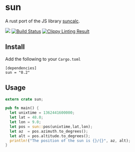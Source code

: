 # sun

A rust port of the JS library [suncalc](https://github.com/mourner/suncalc/).

[![](http://meritbadge.herokuapp.com/sun)](https://crates.io/crates/sun)
[![Build Status](https://travis-ci.org/flosse/rust-sun.svg?branch=master)](https://travis-ci.org/flosse/rust-sun)
[![Clippy Linting Result](https://clippy.bashy.io/github/flosse/rust-sun/master/badge.svg)](https://clippy.bashy.io/github/flosse/rust-sun/master/log)

## Install

Add the following to your `Cargo.toml`

    [dependencies]
    sun = "0.2"

## Usage

```rust
extern crate sun;

pub fn main() {
  let unixtime = 1362441600000;
  let lat = 48.0;
  let lon = 9.0;
  let pos = sun::pos(unixtime,lat,lon);
  let az  = pos.azimuth.to_degrees();
  let alt = pos.altitude.to_degrees();
  println!("The position of the sun is {}/{}", az, alt);
}
```

